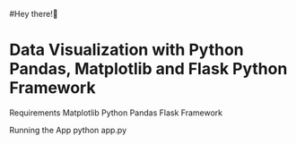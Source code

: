 #Hey there!👋

# Data Visualization with Python Pandas, Matplotlib and Flask Python Framework

Requirements
Matplotlib
Python
Pandas
Flask Framework

Running the App
python app.py

